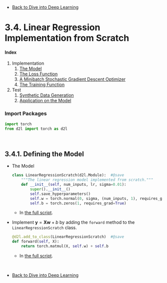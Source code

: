 * [Back to Dive into Deep Learning](../../main.md)

# 3.4. Linear Regression Implementation from Scratch

#### Index
1. Implementation
   1. [The Model](#341-defining-the-model)
   2. [The Loss Function]()
   3. [A Minibatch Stochastic Gradient Descent Optimizer]()
   4. [The Training Function]()
2. Test
   1. [Synthetic Data Generation]()
   2. [Application on the Model]()


### Import Packages
```python
import torch
from d2l import torch as d2l
```

<br>

## 3.4.1. Defining the Model
- The Model
  ```python
  class LinearRegressionScratch(d2l.Module):  #@save
      """The linear regression model implemented from scratch."""
      def __init__(self, num_inputs, lr, sigma=0.01):
          super().__init__()
          self.save_hyperparameters()
          self.w = torch.normal(0, sigma, (num_inputs, 1), requires_grad=True)
          self.b = torch.zeros(1, requires_grad=True)
  ```
  - In [the full script](scripts/LinearRegressionScratch.py#L5).

- Implement $\mathbf{y}= \mathbf{X} \mathbf{w} + b$ by adding the ```forward``` method to the ```LinearRegressionScratch``` class.
  ```python
  @d2l.add_to_class(LinearRegressionScratch)  #@save
  def forward(self, X):
      return torch.matmul(X, self.w) + self.b
  ```
  - In [the full script](scripts/LinearRegressionScratch.py#L15).





<br>

* [Back to Dive into Deep Learning](../../main.md)